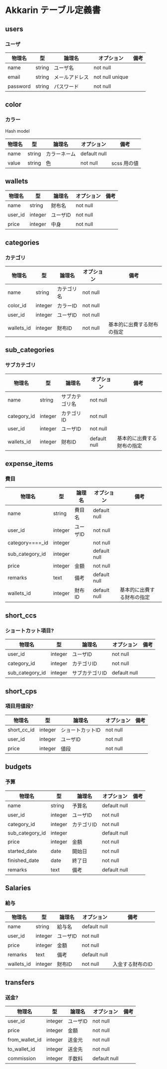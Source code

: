 # Akkarin テーブル定義書

## users
### ユーザ

|物理名|型|論理名|オプション|備考|
|-|-|-|-|-|
|name|string|ユーザ名|not null| |
|email|string|メールアドレス|not null unique||
|password|string|パスワード|not null||

## color
### カラー
Hash model

|物理名|型|論理名|オプション|備考|
|-----|--|-----|-------|---|
|name|string |カラーネーム|default null| |
|value|string|色|not null|scss 用の値|

## wallets
|物理名|型|論理名|オプション|備考|
|-|-|-|-|-|
|name|string|財布名|not null|  |
|user_id|integer|ユーザID|not null||
|price|integer|中身|not null||

## categories
### カテゴリ

|物理名|型|論理名|オプション|備考|
|-|-|-|-|-|
|name|string|カテゴリ名|not null|  |
|color_id|integer|カラーID|not null||
|user_id|integer|ユーザID|not null||
|wallets_id|integer|財布ID|not null|基本的に出費する財布の指定|

## sub_categories
### サブカテゴリ
|物理名|型|論理名|オプション|備考|
|-|-|-|-|-|
|name|string|サブカテゴリ名|not null|  |
|category_id|integer|カテゴリID|not null||
|user_id|integer|ユーザID|not null||
|wallets_id|integer|財布ID|default null|基本的に出費する財布の指定|

## expense_items
### 費目

|物理名|型|論理名|オプション|備考|
|-|-|-|-|-|
|name|string|費目名|default null| |
|user_id|integer|ユーザID|not null | |
|category====_id|integer| |not null | |
|sub_category_id|integer | |default null| |
|price|integer|金額|not null| |
|remarks|text|備考|default null| |
|wallets_id|integer|財布ID|default null|基本的に出費する財布の指定|

## short_ccs
### ショートカット項目?

|物理名|型|論理名|オプション|備考|
|-|-|-|-|-|
|user_id|integer|ユーザID|not null| |
|category_id|integer|カテゴリID|not null| |
|sub_category_id|integer|サブカテゴリID|default null| |

## short_cps
### 項目用値段?

|物理名|型|論理名|オプション|備考|
|-|-|-|-|-|
|short_cc_id|integer|ショートカットID|not null | |
|user_id|integer|ユーザID|not null| |
|price|integer|値段|not null| |

## budgets
### 予算
|物理名|型|論理名|オプション|備考|
|-|-|-|-|-|
|name|string|予算名|default null| |
|user_id|integer|ユーザID|not null | |
|category_id|integer|カテゴリID |not null | |
|sub_category_id|integer | |default null| |
|price|integer|金額|not null| |
|started_date|date|開始日|not null||
|finished_date|date|終了日|not null||
|remarks|text|備考|default null| |

## Salaries
### 給与

|物理名|型|論理名|オプション|備考|
|-|-|-|-|-|
|name|string|給与名|default null | |
|user_id|integer|ユーザID|not null||
|price|integer|金額|not null||
|remarks|text|備考|default null||
|wallets_id|integer|財布ID|not null|入金する財布のID|

## transfers
### 送金?
|物理名|型|論理名|オプション|備考|
|-|-|-|-|-|
|user_id|integer|ユーザID|not null||
|price|integer|金額|not null||
|from_wallet_id|integer|送金元|not null||
|to_wallet_id|integer|送金先|not null||
|commission|integer|手数料|default null||


